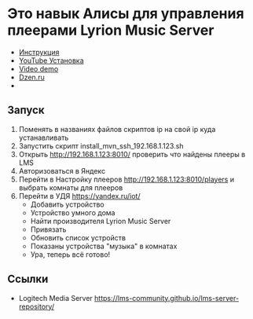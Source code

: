 # Это навык Алисы для управления плеерами Lyrion Music Server
* <a href="https://alice-lms.zeabur.app/html/manual">Инструкция</a>
* <a href="https://youtu.be/BMokBP0YeHQ?si=zVgJ3_okEPYdlA8h">YouTube Установка</a>
* <a href="https://dzen.ru/video/watch/6724bb6f9c96b1567c9e60dc">Video demo</a>
* <a href="https://dzen.ru/id/626ec827c3a44423636c43a6">Dzen.ru</a>
* 
## Запуск
1) Поменять в названиях файлов скриптов ip на свой ip куда устанавливать
2) Запустить скрипт install_mvn_ssh_192.168.1.123.sh
3) Открыть http://192.168.1.123:8010/ проверить что найдены плееры в LMS
4) Авторизоваться в Яндекс
5) Перейти в Настройку плееров http://192.168.1.123:8010/players и выбрать комнаты для плееров
6) Перейти в УДЯ https://yandex.ru/iot/
   * Добавить устройство
   * Устройство умного дома
   * Найти производителя Lyrion Music Server
   * Привязать
   * Обновить список устройств
   * Показаны устройства "музыка" в комнатах
   * Ура, теперь всё готово!

## Ссылки
* Logitech Media Server
  https://lms-community.github.io/lms-server-repository/